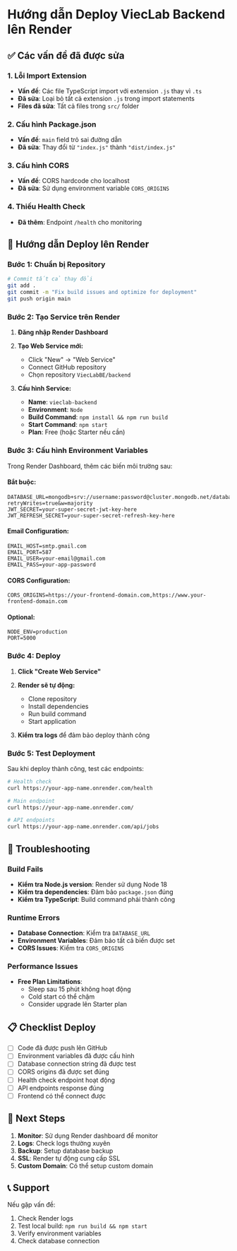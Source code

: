 # Hướng dẫn Deploy ViecLab Backend lên Render

## ✅ Các vấn đề đã được sửa

### 1. **Lỗi Import Extension**
- **Vấn đề**: Các file TypeScript import với extension `.js` thay vì `.ts`
- **Đã sửa**: Loại bỏ tất cả extension `.js` trong import statements
- **Files đã sửa**: Tất cả files trong `src/` folder

### 2. **Cấu hình Package.json**
- **Vấn đề**: `main` field trỏ sai đường dẫn
- **Đã sửa**: Thay đổi từ `"index.js"` thành `"dist/index.js"`

### 3. **Cấu hình CORS**
- **Vấn đề**: CORS hardcode cho localhost
- **Đã sửa**: Sử dụng environment variable `CORS_ORIGINS`

### 4. **Thiếu Health Check**
- **Đã thêm**: Endpoint `/health` cho monitoring

## 🚀 Hướng dẫn Deploy lên Render

### Bước 1: Chuẩn bị Repository
```bash
# Commit tất cả thay đổi
git add .
git commit -m "Fix build issues and optimize for deployment"
git push origin main
```

### Bước 2: Tạo Service trên Render

1. **Đăng nhập Render Dashboard**
2. **Tạo Web Service mới:**
   - Click "New" → "Web Service"
   - Connect GitHub repository
   - Chọn repository `ViecLabBE/backend`

3. **Cấu hình Service:**
   - **Name**: `vieclab-backend`
   - **Environment**: `Node`
   - **Build Command**: `npm install && npm run build`
   - **Start Command**: `npm start`
   - **Plan**: Free (hoặc Starter nếu cần)

### Bước 3: Cấu hình Environment Variables

Trong Render Dashboard, thêm các biến môi trường sau:

#### **Bắt buộc:**
```
DATABASE_URL=mongodb+srv://username:password@cluster.mongodb.net/database_name?retryWrites=true&w=majority
JWT_SECRET=your-super-secret-jwt-key-here
JWT_REFRESH_SECRET=your-super-secret-refresh-key-here
```

#### **Email Configuration:**
```
EMAIL_HOST=smtp.gmail.com
EMAIL_PORT=587
EMAIL_USER=your-email@gmail.com
EMAIL_PASS=your-app-password
```

#### **CORS Configuration:**
```
CORS_ORIGINS=https://your-frontend-domain.com,https://www.your-frontend-domain.com
```

#### **Optional:**
```
NODE_ENV=production
PORT=5000
```

### Bước 4: Deploy

1. **Click "Create Web Service"**
2. **Render sẽ tự động:**
   - Clone repository
   - Install dependencies
   - Run build command
   - Start application

3. **Kiểm tra logs** để đảm bảo deploy thành công

### Bước 5: Test Deployment

Sau khi deploy thành công, test các endpoints:

```bash
# Health check
curl https://your-app-name.onrender.com/health

# Main endpoint
curl https://your-app-name.onrender.com/

# API endpoints
curl https://your-app-name.onrender.com/api/jobs
```

## 🔧 Troubleshooting

### Build Fails
- **Kiểm tra Node.js version**: Render sử dụng Node 18
- **Kiểm tra dependencies**: Đảm bảo `package.json` đúng
- **Kiểm tra TypeScript**: Build command phải thành công

### Runtime Errors
- **Database Connection**: Kiểm tra `DATABASE_URL`
- **Environment Variables**: Đảm bảo tất cả biến được set
- **CORS Issues**: Kiểm tra `CORS_ORIGINS`

### Performance Issues
- **Free Plan Limitations**: 
  - Sleep sau 15 phút không hoạt động
  - Cold start có thể chậm
  - Consider upgrade lên Starter plan

## 📋 Checklist Deploy

- [ ] Code đã được push lên GitHub
- [ ] Environment variables đã được cấu hình
- [ ] Database connection string đã được test
- [ ] CORS origins đã được set đúng
- [ ] Health check endpoint hoạt động
- [ ] API endpoints response đúng
- [ ] Frontend có thể connect được

## 🎯 Next Steps

1. **Monitor**: Sử dụng Render dashboard để monitor
2. **Logs**: Check logs thường xuyên
3. **Backup**: Setup database backup
4. **SSL**: Render tự động cung cấp SSL
5. **Custom Domain**: Có thể setup custom domain

## 📞 Support

Nếu gặp vấn đề:
1. Check Render logs
2. Test local build: `npm run build && npm start`
3. Verify environment variables
4. Check database connection
